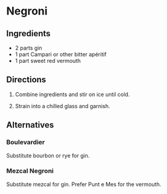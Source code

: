 # Negroni

## Ingredients

- 2 parts gin
- 1 part Campari or other bitter apéritif
- 1 part sweet red vermouth

## Directions

1. Combine ingredients and stir on ice until cold.

2. Strain into a chilled glass and garnish.

## Alternatives

### Boulevardier

Substitute bourbon or rye for gin.

### Mezcal Negroni

Substitute mezcal for gin. Prefer Punt e Mes for the vermouth.